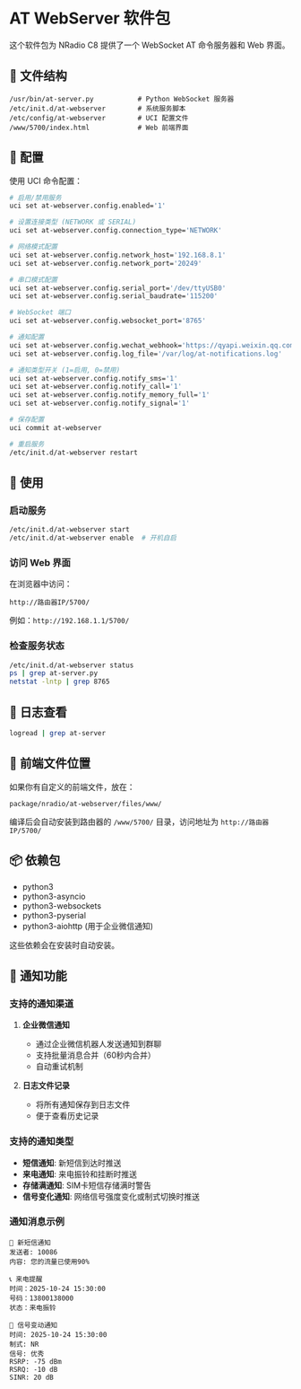 # AT WebServer 软件包

这个软件包为 NRadio C8 提供了一个 WebSocket AT 命令服务器和 Web 界面。

## 📁 文件结构

```
/usr/bin/at-server.py           # Python WebSocket 服务器
/etc/init.d/at-webserver        # 系统服务脚本
/etc/config/at-webserver        # UCI 配置文件
/www/5700/index.html            # Web 前端界面
```

## 🔧 配置

使用 UCI 命令配置：

```bash
# 启用/禁用服务
uci set at-webserver.config.enabled='1'

# 设置连接类型 (NETWORK 或 SERIAL)
uci set at-webserver.config.connection_type='NETWORK'

# 网络模式配置
uci set at-webserver.config.network_host='192.168.8.1'
uci set at-webserver.config.network_port='20249'

# 串口模式配置
uci set at-webserver.config.serial_port='/dev/ttyUSB0'
uci set at-webserver.config.serial_baudrate='115200'

# WebSocket 端口
uci set at-webserver.config.websocket_port='8765'

# 通知配置
uci set at-webserver.config.wechat_webhook='https://qyapi.weixin.qq.com/cgi-bin/webhook/send?key=YOUR_KEY'
uci set at-webserver.config.log_file='/var/log/at-notifications.log'

# 通知类型开关 (1=启用, 0=禁用)
uci set at-webserver.config.notify_sms='1'
uci set at-webserver.config.notify_call='1'
uci set at-webserver.config.notify_memory_full='1'
uci set at-webserver.config.notify_signal='1'

# 保存配置
uci commit at-webserver

# 重启服务
/etc/init.d/at-webserver restart
```

## 🚀 使用

### 启动服务

```bash
/etc/init.d/at-webserver start
/etc/init.d/at-webserver enable  # 开机自启
```

### 访问 Web 界面

在浏览器中访问：
```
http://路由器IP/5700/
```
例如：`http://192.168.1.1/5700/`

### 检查服务状态

```bash
/etc/init.d/at-webserver status
ps | grep at-server.py
netstat -lntp | grep 8765
```

## 📝 日志查看

```bash
logread | grep at-server
```

## 🔄 前端文件位置

如果你有自定义的前端文件，放在：
```
package/nradio/at-webserver/files/www/
```

编译后会自动安装到路由器的 `/www/5700/` 目录，访问地址为 `http://路由器IP/5700/`

## 📦 依赖包

- python3
- python3-asyncio
- python3-websockets
- python3-pyserial
- python3-aiohttp (用于企业微信通知)

这些依赖会在安装时自动安装。

## 🔔 通知功能

### 支持的通知渠道

1. **企业微信通知**
   - 通过企业微信机器人发送通知到群聊
   - 支持批量消息合并（60秒内合并）
   - 自动重试机制

2. **日志文件记录**
   - 将所有通知保存到日志文件
   - 便于查看历史记录

### 支持的通知类型

- **短信通知**: 新短信到达时推送
- **来电通知**: 来电振铃和挂断时推送
- **存储满通知**: SIM卡短信存储满时警告
- **信号变化通知**: 网络信号强度变化或制式切换时推送

### 通知消息示例

```
📱 新短信通知
发送者: 10086
内容: 您的流量已使用90%

📞 来电提醒
时间：2025-10-24 15:30:00
号码：13800138000
状态：来电振铃

📶 信号变动通知
时间: 2025-10-24 15:30:00
制式: NR
信号: 优秀
RSRP: -75 dBm
RSRQ: -10 dB
SINR: 20 dB
```

